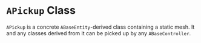 # `APickup` Class

`APickup` is a concrete `ABaseEntity`-derived class containing a static mesh. It and any classes derived from it can be picked up by any `ABaseController`.
